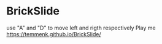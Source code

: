 # BrickSlide


 use "A" and "D" to move left and rigth respectively 
Play me
https://temmenk.github.io/BrickSlide/
